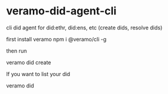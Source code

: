 # veramo-did-agent-cli
cli did agent for did:ethr, did:ens, etc  (create dids, resolve dids)

first install veramo
npm i @veramo/cli -g

then run 

veramo did create

If you want to list your did

veramo did
